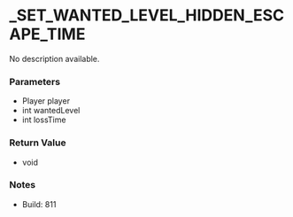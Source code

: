 # _SET_WANTED_LEVEL_HIDDEN_ESCAPE_TIME

No description available.

### Parameters
* Player player
* int wantedLevel
* int lossTime

### Return Value
* void

### Notes
* Build: 811

